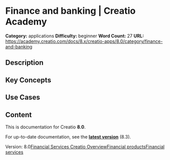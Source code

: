 # Finance and banking | Creatio Academy

**Category:** applications **Difficulty:** beginner **Word Count:** 27 **URL:**
https://academy.creatio.com/docs/8.x/creatio-apps/8.0/category/finance-and-banking

## Description

## Key Concepts

## Use Cases

## Content

This is documentation for Creatio **8.0**.

For up-to-date documentation, see the
**[latest version](/docs/8.x/creatio-apps/category/finance-and-banking)** (8.3).

Version:
8.0[Financial Services Creatio Overview](/docs/8.x/creatio-apps/8.0/finance-and-banking/financial-services-creatio-overview)[Financial products](/docs/8.x/creatio-apps/8.0/category/financial-products)[Financial services](/docs/8.x/creatio-apps/8.0/category/financial-services)
